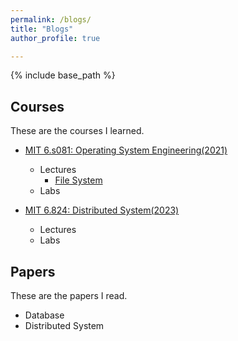 ```yaml
---
permalink: /blogs/
title: "Blogs"
author_profile: true

---
```


{% include base_path %}


## Courses
These are the courses I learned. 

  * [MIT 6.s081: Operating System Engineering(2021)](https://pdos.csail.mit.edu/6.828/2021/index.html)
      * Lectures
          * [File System](https://kevinstone-199898.github.io/blogs/MIT-6.s081-Lecture-File-System)
      * Labs

  * [MIT 6.824: Distributed System(2023)](https://pdos.csail.mit.edu/6.824/schedule.html)
      * Lectures 
      * Labs

## Papers
These are the papers I read.

  * Database
  * Distributed System
      
